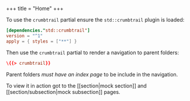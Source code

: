 +++
title = "Home"
+++

To use the `crumbtrail` partial ensure the `std::crumbtrail` plugin is loaded:

```toml
[dependencies."std::crumbtrail"]
version = "^1"
apply = { styles = ["**"] }
```

Then use the `crumbtrail` partial to render a navigation to parent folders:

```toml
\{{> crumbtrail}}
```

Parent folders *must have an index page* to be include in the navigation.

To view it in action got to the [[section|mock section]] and [[section/subsection|mock subsection]] pages.
